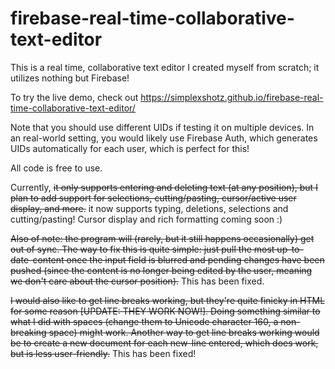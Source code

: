 # firebase-real-time-collaborative-text-editor
This is a real time, collaborative text editor I created myself from scratch; it utilizes nothing but Firebase!

To try the live demo, check out https://simplexshotz.github.io/firebase-real-time-collaborative-text-editor/

Note that you should use different UIDs if testing it on multiple devices. In an real-world setting, you would likely use Firebase Auth, which generates UIDs automatically for each user, which is perfect for this!

All code is free to use.

Currently, ~~it only supports entering and deleting text (at any position), but I plan to add support for selections, cutting/pasting, cursor/active user display, and more.~~ it now supports typing, deletions, selections and cutting/pasting! Cursor display and rich formatting coming soon :)

~~Also of note: the program will (rarely, but it still happens occasionally) get out of sync. The way to fix this is quite simple: just pull the most up-to-date-content once the input field is blurred and pending changes have been pushed (since the content is no longer being edited by the user, meaning we don't care about the cursor position).~~ This has been fixed.

~~I would also like to get line breaks working, but they're quite finicky in HTML for some reason [UPDATE: THEY WORK NOW!]. Doing something similar to what I did with spaces (change them to Unicode character 160, a non-breaking space) might work. Another way to get line breaks working would be to create a new document for each new-line entered, which does work, but is less user-friendly.~~ This has been fixed!
